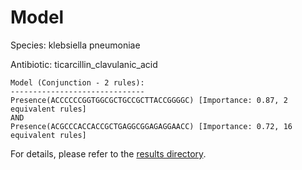 
# Model

Species: klebsiella pneumoniae

Antibiotic: ticarcillin_clavulanic_acid

```
Model (Conjunction - 2 rules):
------------------------------
Presence(ACCCCCCGGTGGCGCTGCCGCTTACCGGGGC) [Importance: 0.87, 2 equivalent rules]
AND
Presence(ACGCCCACCACCGCTGAGGCGGAGAGGAACC) [Importance: 0.72, 16 equivalent rules]

```

For details, please refer to the [results directory](../../../../../results/scm_b/klebsiella%20pneumoniae/ticarcillin_clavulanic_acid/repeat_3/).

